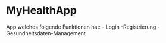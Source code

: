 # MyHealthApp
App welches folgende Funktionen hat: - Login -Registrierung - Gesundheitsdaten-Management

